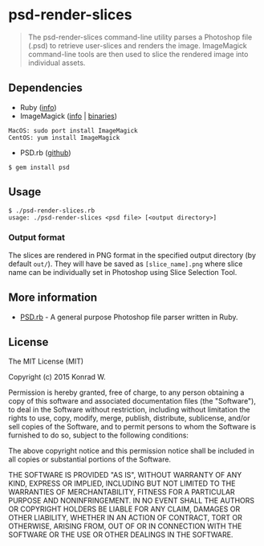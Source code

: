 
# psd-render-slices

> The psd-render-slices command-line utility parses a Photoshop file (.psd) to 
retrieve user-slices and renders the image. ImageMagick command-line tools are 
then used to slice the rendered image into individual assets.

## Dependencies

 - Ruby ([info](http://www.ruby-lang.org/))
 - ImageMagick ([info](http://www.imagemagick.org/) | [binaries](http://www.imagemagick.org/script/binary-releases.php))
```
MacOS: sudo port install ImageMagick
CentOS: yum install ImageMagick
```
 - PSD.rb ([github](https://github.com/layervault/psd.rb))
```
$ gem install psd
```

## Usage

```
$ ./psd-render-slices.rb
usage: ./psd-render-slices <psd file> [<output directory>]
```

### Output format 

The slices are rendered in PNG format in the specified output directory (by 
default `out/`). They will have be saved as `[slice_name].png` where slice name
can be individually set in Photoshop using Slice Selection Tool.

## More information

 - [PSD.rb](https://github.com/layervault/psd.rb) - A general purpose Photoshop
 file parser written in Ruby.
 
## License

The MIT License (MIT)

Copyright (c) 2015 Konrad W.

Permission is hereby granted, free of charge, to any person obtaining a copy
of this software and associated documentation files (the "Software"), to deal
in the Software without restriction, including without limitation the rights
to use, copy, modify, merge, publish, distribute, sublicense, and/or sell
copies of the Software, and to permit persons to whom the Software is
furnished to do so, subject to the following conditions:

The above copyright notice and this permission notice shall be included in all
copies or substantial portions of the Software.

THE SOFTWARE IS PROVIDED "AS IS", WITHOUT WARRANTY OF ANY KIND, EXPRESS OR
IMPLIED, INCLUDING BUT NOT LIMITED TO THE WARRANTIES OF MERCHANTABILITY,
FITNESS FOR A PARTICULAR PURPOSE AND NONINFRINGEMENT. IN NO EVENT SHALL THE
AUTHORS OR COPYRIGHT HOLDERS BE LIABLE FOR ANY CLAIM, DAMAGES OR OTHER
LIABILITY, WHETHER IN AN ACTION OF CONTRACT, TORT OR OTHERWISE, ARISING FROM,
OUT OF OR IN CONNECTION WITH THE SOFTWARE OR THE USE OR OTHER DEALINGS IN THE
SOFTWARE.

